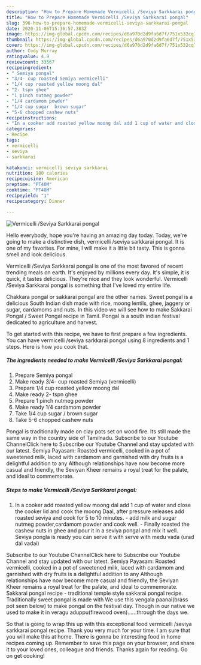 ```yaml
---
description: "How to Prepare Homemade Vermicelli /Seviya Sarkkarai pongal"
title: "How to Prepare Homemade Vermicelli /Seviya Sarkkarai pongal"
slug: 396-how-to-prepare-homemade-vermicelli-seviya-sarkkarai-pongal
date: 2020-11-06T15:36:57.383Z
image: https://img-global.cpcdn.com/recipes/d6a970d2d9fa6d7f/751x532cq70/vermicelli-seviya-sarkkarai-pongal-recipe-main-photo.jpg
thumbnail: https://img-global.cpcdn.com/recipes/d6a970d2d9fa6d7f/751x532cq70/vermicelli-seviya-sarkkarai-pongal-recipe-main-photo.jpg
cover: https://img-global.cpcdn.com/recipes/d6a970d2d9fa6d7f/751x532cq70/vermicelli-seviya-sarkkarai-pongal-recipe-main-photo.jpg
author: Cody Murray
ratingvalue: 4.9
reviewcount: 33567
recipeingredient:
- " Semiya pongal"
- "3/4- cup roasted Semiya vermicelli"
- "1/4 cup roasted yellow moong dal"
- "2- tspn ghee"
- "1 pinch nutmeg powder"
- "1/4 cardamom powder"
- "1/4 cup sugar  brown sugar"
- "5-6 chopped cashew nuts"
recipeinstructions:
- "In a cooker add roasted yellow moong dal add 1 cup of water and close the cooker lid and cook the moong Daal, after pressure releases add roasted seviya and cook for 5 to 10 minutes.  add milk and sugar nutmeg powder,cardamom powder and cook well. Finally roasted the cashew nuts in ghee and pour it in a seviya pongal and mix it well. Seviya pongla is ready you can serve it with serve with medu vada (urad dal vadai)"
categories:
- Recipe
tags:
- vermicelli
- seviya
- sarkkarai

katakunci: vermicelli seviya sarkkarai 
nutrition: 180 calories
recipecuisine: American
preptime: "PT40M"
cooktime: "PT48M"
recipeyield: "1"
recipecategory: Dinner

---
```



![Vermicelli /Seviya Sarkkarai pongal](https://img-global.cpcdn.com/recipes/d6a970d2d9fa6d7f/751x532cq70/vermicelli-seviya-sarkkarai-pongal-recipe-main-photo.jpg)

Hello everybody, hope you're having an amazing day today. Today, we're going to make a distinctive dish, vermicelli /seviya sarkkarai pongal. It is one of my favorites. For mine, I will make it a little bit tasty. This is gonna smell and look delicious.

Vermicelli /Seviya Sarkkarai pongal is one of the most favored of recent trending meals on earth. It's enjoyed by millions every day. It's simple, it is quick, it tastes delicious. They're nice and they look wonderful. Vermicelli /Seviya Sarkkarai pongal is something that I've loved my entire life.

Chakkara pongal or sakkarai pongal are the other names. Sweet pongal is a delicious South Indian dish made with rice, moong lentils, ghee, jaggery or sugar, cardamoms and nuts. In this video we will see how to make Sakkarai Pongal / Sweet Pongal recipe in Tamil. Pongal is a south indian festival dedicated to agriculture and harvest.


To get started with this recipe, we have to first prepare a few ingredients. You can have vermicelli /seviya sarkkarai pongal using 8 ingredients and 1 steps. Here is how you cook that.

<!--inarticleads1-->

##### The ingredients needed to make Vermicelli /Seviya Sarkkarai pongal:

1. Prepare  Semiya pongal
1. Make ready 3/4- cup roasted Semiya (vermicelli)
1. Prepare 1/4 cup roasted yellow moong dal
1. Make ready 2- tspn ghee
1. Prepare 1 pinch nutmeg powder
1. Make ready 1/4 cardamom powder
1. Take 1/4 cup sugar / brown sugar
1. Take 5-6 chopped cashew nuts


Pongal is traditionally made on clay pots set on wood fire. Its still made the same way in the country side of Tamilnadu. Subscribe to our Youtube ChannelClick here to Subscribe our Youtube Channel and stay updated with our latest. Semiya Payasam: Roasted vermicelli, cooked in a pot of sweetened milk, laced with cardamom and garnished with dry fruits is a delightful addition to any Although relationships have now become more casual and friendly, the Seviyan Kheer remains a royal treat for the palate, and ideal to commemorate. 

<!--inarticleads2-->

##### Steps to make Vermicelli /Seviya Sarkkarai pongal:

1. In a cooker add roasted yellow moong dal add 1 cup of water and close the cooker lid and cook the moong Daal, after pressure releases add roasted seviya and cook for 5 to 10 minutes.  - add milk and sugar nutmeg powder,cardamom powder and cook well. - Finally roasted the cashew nuts in ghee and pour it in a seviya pongal and mix it well. Seviya pongla is ready you can serve it with serve with medu vada (urad dal vadai)


Subscribe to our Youtube ChannelClick here to Subscribe our Youtube Channel and stay updated with our latest. Semiya Payasam: Roasted vermicelli, cooked in a pot of sweetened milk, laced with cardamom and garnished with dry fruits is a delightful addition to any Although relationships have now become more casual and friendly, the Seviyan Kheer remains a royal treat for the palate, and ideal to commemorate. Sakkarai pongal recipe - traditional temple style sakkarai pongal recipe. Traditionally sweet pongal is made with We use this vengala paanai(brass pot seen below) to make pongal on the festival day. Though in our native we used to make it in veragu aduppu(firewood oven)……through the days we. 

So that is going to wrap this up with this exceptional food vermicelli /seviya sarkkarai pongal recipe. Thank you very much for your time. I am sure that you will make this at home. There is gonna be interesting food in home recipes coming up. Remember to save this page on your browser, and share it to your loved ones, colleague and friends. Thanks again for reading. Go on get cooking!
